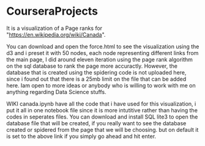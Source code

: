 # CourseraProjects

It is a visualization of a Page ranks for "https://en.wikipedia.org/wiki/Canada".

You can download and open the force.html to see the visualization using the d3 and i preset it with 50 nodes, each node representing different links from the main page, I did around eleven iteration using the page rank algorithm on the sql database to rank the page more accuractly. 
However, the database that is created using the spidering code is not uploaded here, since i found out that there is a 25mb limit on the file that can be added here. Iam open to more ideas or anybody who is willing to work with me on anything regarding Data Science stuffs. 


WIKI canada.ipynb have all the code that i have used for this visualization, i put it all in one notebook file since it is more intutitive rather than having the codes in seperates files. You can download and install SQL lite3 to open the database file that will be created, if you really want to see the database created or spidered from the page that we will be choosing. but on default it is set to the above link if you simply go ahead and hit enter. 
